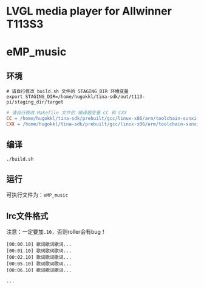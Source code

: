 # LVGL media player for Allwinner T113S3

# eMP_music

## 环境

```shell
# 请自行修改 build.sh 文件的 STAGING_DIR 环境变量
export STAGING_DIR=/home/hugokkl/tina-sdk/out/t113-pi/staging_dir/target
```

```makefile
# 请自行修改 Makefile 文件的 编译器变量 CC 和 CXX
CC = /home/hugokkl/tina-sdk/prebuilt/gcc/linux-x86/arm/toolchain-sunxi-musl/toolchain/bin/arm-openwrt-linux-gcc
CXX = /home/hugokkl/tina-sdk/prebuilt/gcc/linux-x86/arm/toolchain-sunxi-musl/toolchain/bin/arm-openwrt-linux-g++
```

## 编译

```shell
./build.sh
```

## 运行

可执行文件为：`eMP_music`

## lrc文件格式

注意：一定要加`.10`，否则roller会有bug！

```lrc
[00:00.10] 歌词歌词歌词...
[00:01.10] 歌词歌词歌词...
[00:02.10] 歌词歌词歌词...
[00:05.10] 歌词歌词歌词...
[00:06.10] 歌词歌词歌词...

...

```

